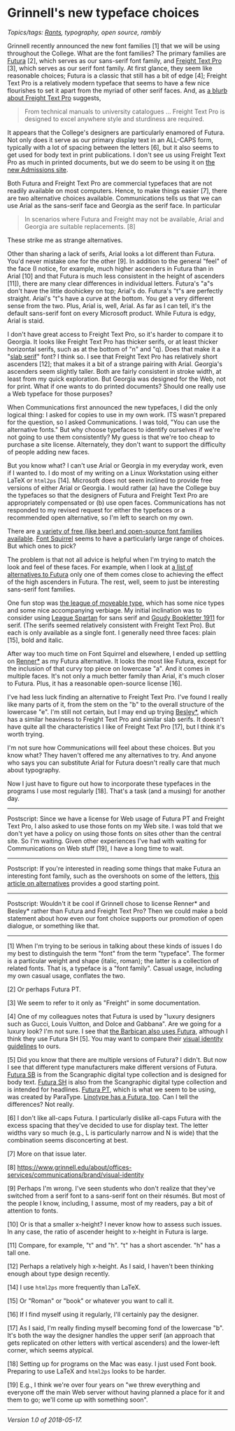 Grinnell's new typeface choices
===============================

*Topics/tags: [Rants](index-rants), typography, open source, rambly*

Grinnell recently announced the new font families [1] that we will
be using throughout the College.  What are the font families?  The
primary families are [Futura](https://typekit.com/fonts/futura-pt)
[2], which serves as our sans-serif font family, and [Freight Text
Pro](https://typekit.com/fonts/freight-text) [3], which serves as our
serif font family.  At first glance, they seem like reasonable choices;
Futura is a classic that still has a bit of edge [4]; Freight Text Pro is
a relatively modern typeface that seems to have a few
nice flourishes to set it apart from the myriad of
other serif faces.  And, as [a blurb about Freight Text
Pro](https://www.myfonts.com/fonts/garagefonts/freight-text-pro/)
suggests,

> From technical manuals to university catalogues ... Freight Text
Pro is designed to excel anywhere style and sturdiness are required.

It appears that the College's designers are particularly enamored of Futura.
Not only does it serve as our primary display text in an ALL-CAPS form,
typically with a lot of spacing between the letters [6], but it also
seems to get used for body text in print publications.  I don't see us
using Freight Text Pro as much in printed documents, but we do seem to be
using it on [the new Admissions site](our-grinnellian-story-2018-05-15).

Both Futura and Freight Text Pro are commercial typefaces that are not
readily available on most computers.  Hence, to make things easier [7],
there are two alternative choices available.  Communications tells us that
we can use Arial as the sans-serif face and Georgia as the serif face.
In particular

> In scenarios where Futura and Freight may not be available, Arial and Georgia are suitable replacements. [8]

These strike me as strange alternatives.

Other than sharing a lack of serifs, Arial looks a lot different than
Futura.  You'd never mistake one for the other [9].  In addition to the
general "feel" of the face (I notice, for example, much higher ascenders
in Futura than in Arial [10] and that Futura is much less consistent in
the height of ascenders [11]), there are many clear differences in individual
letters.  Futura's "a"s don't have the little doohickey on top; Arial's
do.  Futura's "t"s are perfectly straight.  Arial's "t"s have a curve at
the bottom.  You get a very different sense from the two.  Plus, Arial is,
well, Arial.  As far as I can tell, it's the default sans-serif font on
every Microsoft product.  While Futura is edgy, Arial is staid.

I don't have great access to Freight Text Pro, so it's harder
to compare it to Georgia.  It looks like Freight Text Pro has
thicker serifs, or at least thicker horizontal serifs, such
as at the bottom of "n" and "q).  Does that make it a "[slab
serif](https://en.wikipedia.org/wiki/Slab_serif)" font?  I think so.
I see that Freight Text Pro has relatively short ascenders [12]; that
makes it a bit of a strange pairing with Arial.  Georgia's ascenders
seem slightly taller.  Both are fairly consistent in stroke width, at
least from my quick exploration.  But Georgia was designed for the Web,
not for print.  What if one wants to do printed documents?  Should one
really use a Web typeface for those purposes?

When Communications first announced the new typefaces, I did the only
logical thing: I asked for copies to use in my own work.  ITS wasn't
prepared for the question, so I asked Communications.  I was told,
"You can use the alternative fonts."  But why choose typefaces to identify
ourselves if we're not going to use them consistently?  My guess is that
we're too cheap to purchase a site license.  Alternately, they don't
want to support the difficulty of people adding new faces.

But you know what?  I can't use Arial or Georgia in my everyday work,
even if I wanted to.  I do most of my writing on a Linux Workstation
using either LaTeX or `html2ps` [14].  Microsoft does not seem inclined
to provide free versions of either Arial or Georgia.  I would rather (a)
have the College buy the typefaces so that the designers of Futura and
Freight Text Pro are appropriately compensated or (b) use open faces.
Communications has not responded to my revised request for either the
typefaces or a recommended open alternative, so I'm left to search on
my own.

There are [a variety of free (like beer) and open-source font families
available](https://opensource.com/life/16/2/top-sources-open-source-fonts).
[Font Squirrel](https://www.fontsquirrel.com) seems to have a particularly
large range of choices.  But which ones to pick?

The problem is that not all advice is helpful when
I'm trying to match the look and feel of these faces.
For example, when I look at [a list of alternatives to
Futura](https://freebies.fluxes.com/blog/8-free-futura-font-alternatives/)
only one of them comes close to achieving the effect of the high
ascenders in Futura.  The rest, well, seem to just be interesting
sans-serif font families.

One fun stop was [the league of moveable
type](https://www.theleagueofmoveabletype.com/), which
has some nice types and some nice accompanying verbiage.
My initial inclination was to consider using [League
Spartan](https://www.theleagueofmoveabletype.com/league-spartan)
for sans serif and [Goudy Bookletter
1911](https://www.theleagueofmoveabletype.com/goudy-bookletter-1911)
for serif.  (The serifs seemed relatively consistent with Freight Text
Pro).  But each is only available as a single font.  I generally need
three faces: plain [15], bold and italic.

After way too much time on Font Squirrel and elsewhere, I ended up 
settling on [Renner*](http://indestructibletype.com/Renner.html) as
my Futura alternative.  It looks the most like Futura, except for the
inclusion of that curvy top piece on lowercase "a".  And it comes in
multiple faces.  It's not only a much better family than Arial, it's
much closer to Futura.  Plus, it has a reasonable open-source license [16].

I've had less luck finding an alternative to Freight Text Pro.  I've found
I really like many parts of it, from the stem on the "b" to the overall
structure of the lowercase "e".  I'm still not certain, but I may end
up trying [Besley*](http://indestructibletype.com/Besley.html), which
has a similar heaviness to Freight Text Pro and similar slab serifs.
It doesn't have quite all the characteristics I like of Freight Text Pro
[17], but I think it's worth trying.

I'm not sure how Communications will feel about these choices.  But you
know what?  They haven't offered me any alternatives to try.  And anyone
who says you can substitute Arial for Futura doesn't really care that much
about typography.

Now I just have to figure out how to incorporate these typefaces in
the programs I use most regularly [18].  That's a task (and a musing)
for another day.

---

Postscript: Since we have a license for Web usage of Futura PT and Freight
Text Pro, I also asked to use those fonts on my Web site.  I was told
that we don't yet have a policy on using those fonts on sites other than
the central site.  So I'm waiting.  Given other experiences I've had with
waiting for Communications on Web stuff [19], I have a long time to wait.

---

Postscript: If you're interested in reading some things
that make Futura an interesting font family, such as
the overshoots on some of the letters, [this article on
alternatives](https://designmodo.com/futura-font-alternatives/) provides
a good starting point.

---

Postscript: Wouldn't it be cool if Grinnell chose to license Renner* and
Besley* rather than Futura and Freight Text Pro?  Then we could make a
bold statement about how even our font choice supports our promotion
of open dialogue, or something like that.

---

[1] When I'm trying to be serious in talking about these kinds of issues
I do my best to distinguish the term "font" from the term "typeface".
The former is a particular weight and shape (italic, roman); the latter
is a collection of related fonts.  That is, a typeface is a "font family".
Casual usage, including my own casual usage, conflates the two.

[2] Or perhaps Futura PT.

[3] We seem to refer to it only as "Freight" in some documentation.

[4] One of my colleagues notes that Futura is used by "luxury designers
such as Gucci, Louis Vuitton, and Dolce and Gabbana".  Are we going
for a luxury look?  I'm not sure.  I see that [the Barbican also uses
Futura](https://fontsinuse.com/uses/3250/barbican-arts-centre-identity),
although I think they use Futura SH
[5].  You may want to compare their [visual identity
guidelines](https://www.barbican.org.uk/sites/default/files/documents/2017-08/Barbican_Guidelines.pdf)
to ours.

[5] Did you know that there are multiple versions of Futura?  I didn't.
But now I see that different type manufacturers make different versions
of Futura.  [Futura SB](https://www.myfonts.com/fonts/efscangraphic/futura-sb/)
is from the Scangraphic digital type collection and is designed for
body text.  [Futura SH](https://www.myfonts.com/fonts/efscangraphic/futura-sh/) is also from the Scangraphic digital type collection and is intended for
headlines.  [Futura PT](https://www.myfonts.com/fonts/paratype/futura-book/), which is what we seem to be using, was created by ParaType.
[Linotype has a Futura, too](https://www.myfonts.com/fonts/linotype/futura/).
Can I tell the differences?  Not really.

[6] I don't like all-caps Futura.  I particularly dislike all-caps
Futura with the excess spacing that they've decided to use for display
text.  The letter widths vary so much (e.g., L is particularly narrow
and N is wide) that the combination seems disconcerting at best.

[7] More on that issue later.

[8] <https://www.grinnell.edu/about/offices-services/communications/brand/visual-identity>

[9] Perhaps I'm wrong.  I've seen students who don't realize that they've
switched from a serif font to a sans-serif font on their résumés.  But
most of the people I know, including, I assume, most of my readers, pay
a bit of attention to fonts.

[10] Or is that a smaller x-height?  I never know how to assess such issues.
In any case, the ratio of ascender height to x-height in Futura is large.

[11] Compare, for example, "t" and "h".  "t" has a short ascender.
"h" has a tall one.

[12] Perhaps a relatively high x-height.  As I said, I haven't been thinking
enough about type design recently.

[14] I use `html2ps` more frequently than LaTeX.

[15] Or "Roman" or "book" or whatever you want to call it.

[16] If I find myself using it regularly, I'll certainly pay the designer.

[17] As I said, I'm really finding myself becoming fond of the lowercase
"b".  It's both the way the designer handles the upper serif (an
approach that gets replicated on other letters with vertical ascenders)
and the lower-left corner, which seems atypical.

[18] Setting up for programs on the Mac was easy.  I just used Font book.
Preparing to use LaTeX and `html2ps` looks to be harder.

[19] E.g., I think we're over four years on "we threw everything and
everyone off the main Web server without having planned a place for it
and them to go; we'll come up with something soon".

---

*Version 1.0 of 2018-05-17.*
